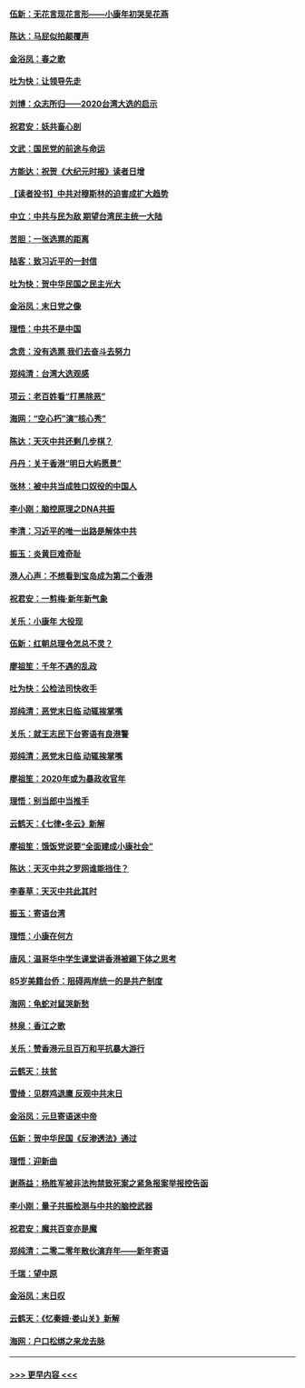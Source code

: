 #### [伍新：无花言现花言形——小康年初哭吴花燕](../pages/nsc993/n11800044.md?t=01171755) 
#### [陈达：马屁似拍颠覆声](../pages/nsc993/n11800010.md?t=01171755) 
#### [金浴凤：春之歌](../pages/nsc993/n11797687.md?t=01171755) 
#### [吐为快：让领导先走](../pages/nsc993/n11797512.md?t=01171755) 
#### [刘博：众志所归——2020台湾大选的启示](../pages/nsc993/n11796878.md?t=01171755) 
#### [祝君安：妖共畜心剖](../pages/nsc993/n11794273.md?t=01171755) 
#### [文武：国民党的前途与命运](../pages/nsc993/n11794198.md?t=01171755) 
#### [方能达：祝贺《大纪元时报》读者日增](../pages/nsc993/n11793807.md?t=01171755) 
#### [【读者投书】中共对穆斯林的迫害成扩大趋势](../pages/nsc993/n11791371.md?t=01171755) 
#### [中立：中共与民为敌 期望台湾民主统一大陆](../pages/nsc993/n11790392.md?t=01171755) 
#### [苦胆：一张选票的距离](../pages/nsc993/n11788914.md?t=01171755) 
#### [陆客：致习近平的一封信](../pages/nsc993/n11788867.md?t=01171755) 
#### [吐为快：贺中华民国之民主光大](../pages/nsc993/n11788618.md?t=01171755) 
#### [金浴凤：末日党之像](../pages/nsc993/n11787475.md?t=01171755) 
#### [理悟：中共不是中国](../pages/nsc993/n11787463.md?t=01171755) 
#### [念贲：没有选票  我们去奋斗去努力](../pages/nsc993/n11787398.md?t=01171755) 
#### [郑纯清：台湾大选观感](../pages/nsc993/n11786210.md?t=01171755) 
#### [项云：老百姓看“打黑除恶”](../pages/nsc993/n11785398.md?t=01171755) 
#### [海网：“空心朽”演“核心秀”](../pages/nsc993/n11783874.md?t=01171755) 
#### [陈达：天灭中共还剩几步棋？](../pages/nsc993/n11783719.md?t=01171755) 
#### [丹丹：关于香港“明日大屿愿景”](../pages/nsc993/n11783273.md?t=01171755) 
#### [张林：被中共当成牲口奴役的中国人](../pages/nsc993/n11782397.md?t=01171755) 
#### [李小刚：脑控原理之DNA共振](../pages/nsc993/n11780962.md?t=01171755) 
#### [李清：习近平的唯一出路是解体中共](../pages/nsc993/n11780866.md?t=01171755) 
#### [振玉：炎黄巨难奇耻](../pages/nsc993/n11779632.md?t=01171755) 
#### [港人心声：不想看到宝岛成为第二个香港](../pages/nsc993/n11778817.md?t=01171755) 
#### [祝君安：一剪梅‧新年新气象](../pages/nsc993/n11776340.md?t=01171755) 
#### [关乐：小康年 大役现](../pages/nsc993/n11774213.md?t=01171755) 
#### [伍新：红朝总理令怎总不灵？](../pages/nsc993/n11770813.md?t=01171755) 
#### [廖祖笙：千年不遇的乱政](../pages/nsc993/n11770373.md?t=01171755) 
#### [吐为快：公检法司快收手](../pages/nsc993/n11770359.md?t=01171755) 
#### [郑纯清：恶党末日临 动辄挨掌嘴](../pages/nsc993/n11769912.md?t=01171755) 
#### [关乐：就王志民下台寄语有良港警](../pages/nsc993/n11769903.md?t=01171755) 
#### [郑纯清：恶党末日临 动辄挨掌嘴](../pages/nsc993/n11769356.md?t=01171755) 
#### [廖祖笙：2020年或为暴政收官年](../pages/nsc993/n11768216.md?t=01171755) 
#### [理悟：别当郎中当推手](../pages/nsc993/n11768243.md?t=01171755) 
#### [云鹤天：《七律▪冬云》新解](../pages/nsc993/n11768204.md?t=01171755) 
#### [廖祖笙：饿饭党说要“全面建成小康社会”](../pages/nsc993/n11767482.md?t=01171755) 
#### [陈达：天灭中共之罗网谁能挡住？](../pages/nsc993/n11767465.md?t=01171755) 
#### [李春草：天灭中共此其时](../pages/nsc993/n11767452.md?t=01171755) 
#### [振玉：寄语台湾](../pages/nsc993/n11767432.md?t=01171755) 
#### [理悟：小康在何方](../pages/nsc993/n11767394.md?t=01171755) 
#### [唐风：温哥华中学生课堂讲香港被踢下体之思考](../pages/nsc993/n11766848.md?t=01171755) 
#### [85岁美籍台侨：阻碍两岸统一的是共产制度](../pages/nsc993/n11765043.md?t=01171755) 
#### [海网：龟蛇对鼠哭新愁](../pages/nsc993/n11764895.md?t=01171755) 
#### [林泉：香江之歌](../pages/nsc993/n11764415.md?t=01171755) 
#### [关乐：赞香港元旦百万和平抗暴大游行](../pages/nsc993/n11764382.md?t=01171755) 
#### [云鹤天：扶贫](../pages/nsc993/n11764245.md?t=01171755) 
#### [雪绮：见群鸡退鹰  反观中共末日](../pages/nsc993/n11762112.md?t=01171755) 
#### [金浴凤：元旦寄语迷中帝](../pages/nsc993/n11761788.md?t=01171755) 
#### [伍新：贺中华民国《反渗透法》通过](../pages/nsc993/n11761994.md?t=01171755) 
#### [理悟：迎新曲](../pages/nsc993/n11761152.md?t=01171755) 
#### [谢燕益：杨胜军被非法拘禁致死案之紧急报案举报控告函](../pages/nsc993/n11756134.md?t=01171755) 
#### [李小刚：量子共振检测与中共的脑控武器](../pages/nsc993/n11754518.md?t=01171755) 
#### [祝君安：魔共百变亦是魔](../pages/nsc993/n11754469.md?t=01171755) 
#### [郑纯清：二零二零年散伙演弃年——新年寄语](../pages/nsc993/n11754195.md?t=01171755) 
#### [千瑞：望中原](../pages/nsc993/n11754159.md?t=01171755) 
#### [金浴凤：末日叹](../pages/nsc993/n11752359.md?t=01171755) 
#### [云鹤天：《忆秦娥‧娄山关》新解](../pages/nsc993/n11752348.md?t=01171755) 
#### [海网：户口松绑之来龙去脉](../pages/nsc993/n11752328.md?t=01171755) 

----
#### [ >>> 更早内容 <<< ](../indexes/nsc993-earlier.md)

